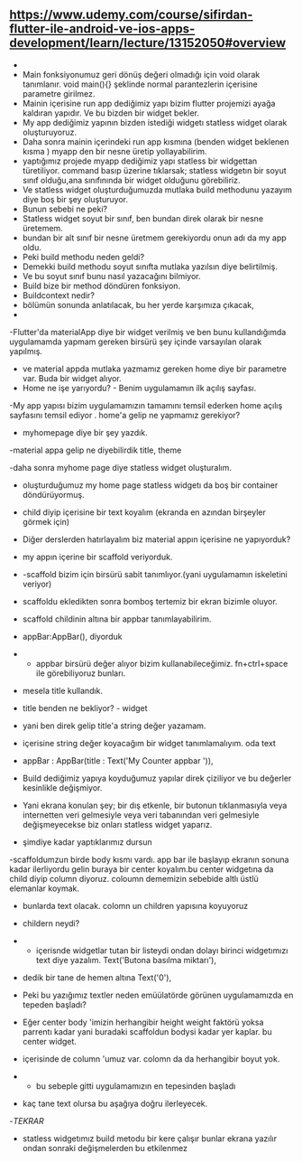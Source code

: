 ##  https://www.udemy.com/course/sifirdan-flutter-ile-android-ve-ios-apps-development/learn/lecture/13152050#overview
- 
- Main fonksiyonumuz geri dönüş değeri olmadığı için void olarak tanımlanır. void main(){} şeklinde normal parantezlerin içerisine parametre girilmez.
- Mainin içerisine run app dediğimiz yapı bizim flutter projemizi ayağa kaldıran yapıdır. Ve bu bizden bir widget bekler.
- My app dediğimiz yapının bizden istediği widgetı statless widget olarak oluşturuyoruz.
- Daha sonra mainin içerindeki run app kısmına (benden widget beklenen kısma ) myapp den bir nesne üretip yollayabilirim.
- yaptığımız projede myapp dediğimiz yapı statless bir widgettan türetiliyor. command basıp üzerine tıklarsak; statless widgetın bir soyut sınıf olduğu,ana sınıfınında bir widget olduğunu görebiliriz.
- Ve statless widget oluşturduğumuzda mutlaka build methodunu yazayım diye boş bir şey oluşturuyor.
- Bunun sebebi ne peki?
- Statless widget soyut bir sınıf, ben bundan direk olarak bir nesne üretemem.
- bundan bir alt sınıf bir nesne üretmem gerekiyordu onun adı da my app oldu.
- Peki build methodu neden geldi?
- Demekki build methodu soyut sınıfta mutlaka yazılsın diye belirtilmiş.
- Ve bu soyut sınıf bunu nasıl yazacağını bilmiyor.
- Build bize bir method döndüren fonksiyon.
- Buildcontext nedir?
- bölümün sonunda anlatılacak, bu her yerde karşımıza çıkacak,
- 
-Flutter'da materialApp diye bir widget verilmiş ve ben bunu kullandığımda uygulamamda yapmam gereken birsürü şey içinde varsayılan olarak yapılmış.
- ve material appda mutlaka yazmamız gereken home diye bir parametre var. Buda bir widget alıyor.
- Home ne işe yarıyordu? - Benim uygulamamın ilk açılış sayfası.

-My app yapısı bizim uygulamamızın tamamını temsil ederken home açılış sayfasını temsil ediyor . home'a gelip ne yapmamız gerekiyor?
- myhomepage diye bir şey yazdık.

-material appa gelip ne diyebilirdik title, theme 

-daha sonra myhome page diye statless widget oluşturalım.
- oluşturduğumuz my home page statless widgetı da boş bir container döndürüyormuş.
- child diyip içerisine bir text koyalım (ekranda en azından birşeyler görmek için)

- Diğer derslerden hatırlayalım biz material appın içerisine ne yapıyorduk?
- my appın içerine bir scaffold veriyorduk.
- -scaffold bizim için birsürü sabit tanımlıyor.(yani uygulamamın iskeletini veriyor)
- scaffoldu ekledikten sonra bomboş tertemiz bir ekran bizimle oluyor.
- scaffold childinin altına bir appbar tanımlayabilirim.
- appBar:AppBar(), diyorduk
- - appbar birsürü değer alıyor bizim kullanabileceğimiz. fn+ctrl+space ile görebiliyoruz bunları.
- mesela title kullandık.
- title benden ne bekliyor? - widget
- yani ben direk gelip title'a string değer yazamam.
- içerisine string değer koyacağım bir widget tanımlamalıyım. oda text
- appBar : AppBar(title : Text('My Counter appbar ')),


- Build dediğimiz yapıya koyduğumuz yapılar direk çiziliyor ve bu değerler kesinlikle değişmiyor.
- Yani ekrana konulan şey; bir dış etkenle, bir butonun tıklanmasıyla veya internetten veri gelmesiyle veya veri tabanından veri gelmesiyle değişmeyecekse biz onları statless widget yaparız.
- şimdiye kadar yaptıklarımız dursun 

-scaffoldumzun birde body kısmı vardı. app bar ile başlayıp ekranın sonuna kadar ilerliyordu gelin buraya bir center koyalım.bu center widgetına da child diyip column diyoruz. coloumn dememizin sebebide altlı üstlü elemanlar koymak.
- bunlarda text olacak. colomn un children yapısına koyuyoruz

- childern neydi?
- - içerisnde widgetlar tutan bir listeydi ondan dolayı birinci widgetımızı text diye yazalım. Text('Butona basılma miktarı'),
- dedik bir tane de hemen altına Text('0'),
- Peki bu yazığımız textler neden emüülatörde görünen uygulamamızda en tepeden başladı? 
- Eğer center body 'imizin herhangibir height weight faktörü yoksa parrentı kadar yani buradaki scaffoldun bodysi kadar yer kaplar. bu center widget.
- içerisinde de column 'umuz var. colomn da da herhangibir boyut yok.
- - bu sebeple gitti uygulamamızın en tepesinden başladı
- kaç tane text olursa bu aşağıya doğru ilerleyecek.

-_TEKRAR_
- statless widgetımız build metodu bir kere çalışır bunlar ekrana yazılır ondan sonraki değişmelerden bu etkilenmez

